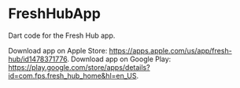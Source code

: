 # FreshHubApp
Dart code for the Fresh Hub app.

Download app on Apple Store: https://apps.apple.com/us/app/fresh-hub/id1478371776.
Download app on Google Play: https://play.google.com/store/apps/details?id=com.fps.fresh_hub_home&hl=en_US.
